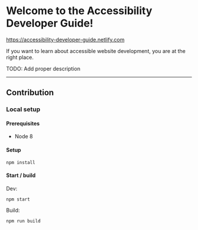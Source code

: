 # Welcome to the Accessibility Developer Guide!

https://accessibility-developer-guide.netlify.com

If you want to learn about accessible website development, you are at the right place.

TODO: Add proper description

---

## Contribution

### Local setup

#### Prerequisites

- Node 8

#### Setup

```
npm install
```

#### Start / build

Dev:
```
npm start
```

Build:
```
npm run build
```
